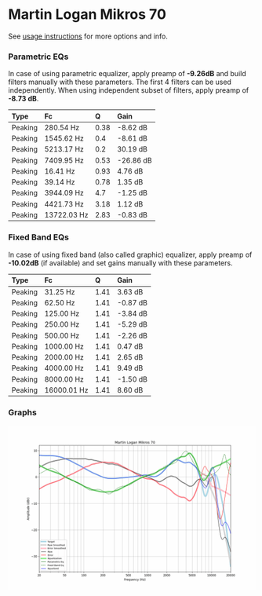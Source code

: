 # Martin Logan Mikros 70
See [usage instructions](https://github.com/jaakkopasanen/AutoEq#usage) for more options and info.

### Parametric EQs
In case of using parametric equalizer, apply preamp of **-9.26dB** and build filters manually
with these parameters. The first 4 filters can be used independently.
When using independent subset of filters, apply preamp of **-8.73 dB**.

| Type    | Fc          |    Q | Gain      |
|:--------|:------------|:-----|:----------|
| Peaking | 280.54 Hz   | 0.38 | -8.62 dB  |
| Peaking | 1545.62 Hz  | 0.4  | -8.61 dB  |
| Peaking | 5213.17 Hz  | 0.2  | 30.19 dB  |
| Peaking | 7409.95 Hz  | 0.53 | -26.86 dB |
| Peaking | 16.41 Hz    | 0.93 | 4.76 dB   |
| Peaking | 39.14 Hz    | 0.78 | 1.35 dB   |
| Peaking | 3944.09 Hz  | 4.7  | -1.25 dB  |
| Peaking | 4421.73 Hz  | 3.18 | 1.12 dB   |
| Peaking | 13722.03 Hz | 2.83 | -0.83 dB  |

### Fixed Band EQs
In case of using fixed band (also called graphic) equalizer, apply preamp of **-10.02dB**
(if available) and set gains manually with these parameters.

| Type    | Fc          |    Q | Gain     |
|:--------|:------------|:-----|:---------|
| Peaking | 31.25 Hz    | 1.41 | 3.63 dB  |
| Peaking | 62.50 Hz    | 1.41 | -0.87 dB |
| Peaking | 125.00 Hz   | 1.41 | -3.84 dB |
| Peaking | 250.00 Hz   | 1.41 | -5.29 dB |
| Peaking | 500.00 Hz   | 1.41 | -2.26 dB |
| Peaking | 1000.00 Hz  | 1.41 | 0.47 dB  |
| Peaking | 2000.00 Hz  | 1.41 | 2.65 dB  |
| Peaking | 4000.00 Hz  | 1.41 | 9.49 dB  |
| Peaking | 8000.00 Hz  | 1.41 | -1.50 dB |
| Peaking | 16000.01 Hz | 1.41 | 8.60 dB  |

### Graphs
![](./Martin%20Logan%20Mikros%2070.png)